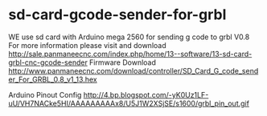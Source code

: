 sd-card-gcode-sender-for-grbl
=============================
WE use sd card with Arduino mega 2560 for sending g code to grbl V0.8
For more information please visit and download
http://sale.panmaneecnc.com/index.php/home/13--software/13-sd-card-grbl-cnc-gcode-sender
Firmware Download http://www.panmaneecnc.com/download/controller/SD_Card_G_code_sender_For_GRBL_0.8_v1_13.hex

Arduino Pinout Config http://4.bp.blogspot.com/-yK0Uz1LF-uU/VH7NACke5HI/AAAAAAAAAx8/U5J1W2XSjSE/s1600/grbl_pin_out.gif
